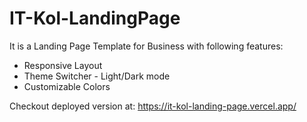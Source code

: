 # IT-Kol-LandingPage

It is a Landing Page Template for Business with following features:
   - Responsive Layout
   - Theme Switcher - Light/Dark mode
   - Customizable Colors
   
Checkout deployed version at: https://it-kol-landing-page.vercel.app/
